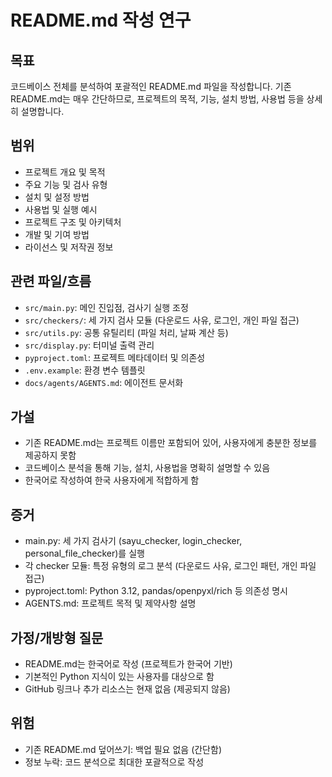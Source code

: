 # README.md 작성 연구

## 목표
코드베이스 전체를 분석하여 포괄적인 README.md 파일을 작성합니다. 기존 README.md는 매우 간단하므로, 프로젝트의 목적, 기능, 설치 방법, 사용법 등을 상세히 설명합니다.

## 범위
- 프로젝트 개요 및 목적
- 주요 기능 및 검사 유형
- 설치 및 설정 방법
- 사용법 및 실행 예시
- 프로젝트 구조 및 아키텍처
- 개발 및 기여 방법
- 라이선스 및 저작권 정보

## 관련 파일/흐름
- `src/main.py`: 메인 진입점, 검사기 실행 조정
- `src/checkers/`: 세 가지 검사 모듈 (다운로드 사유, 로그인, 개인 파일 접근)
- `src/utils.py`: 공통 유틸리티 (파일 처리, 날짜 계산 등)
- `src/display.py`: 터미널 출력 관리
- `pyproject.toml`: 프로젝트 메타데이터 및 의존성
- `.env.example`: 환경 변수 템플릿
- `docs/agents/AGENTS.md`: 에이전트 문서화

## 가설
- 기존 README.md는 프로젝트 이름만 포함되어 있어, 사용자에게 충분한 정보를 제공하지 못함
- 코드베이스 분석을 통해 기능, 설치, 사용법을 명확히 설명할 수 있음
- 한국어로 작성하여 한국 사용자에게 적합하게 함

## 증거
- main.py: 세 가지 검사기 (sayu_checker, login_checker, personal_file_checker)를 실행
- 각 checker 모듈: 특정 유형의 로그 분석 (다운로드 사유, 로그인 패턴, 개인 파일 접근)
- pyproject.toml: Python 3.12, pandas/openpyxl/rich 등 의존성 명시
- AGENTS.md: 프로젝트 목적 및 제약사항 설명

## 가정/개방형 질문
- README.md는 한국어로 작성 (프로젝트가 한국어 기반)
- 기본적인 Python 지식이 있는 사용자를 대상으로 함
- GitHub 링크나 추가 리소스는 현재 없음 (제공되지 않음)

## 위험
- 기존 README.md 덮어쓰기: 백업 필요 없음 (간단함)
- 정보 누락: 코드 분석으로 최대한 포괄적으로 작성

